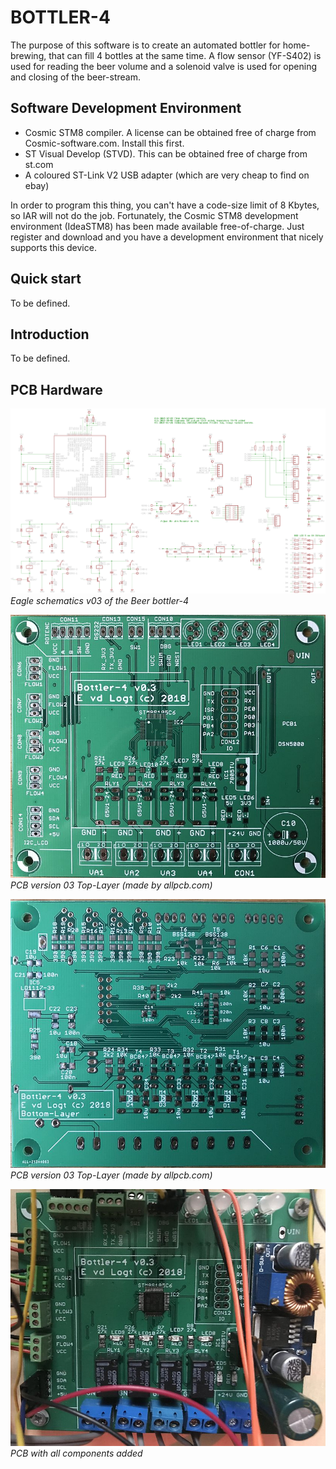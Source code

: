﻿BOTTLER-4
==========

The purpose of this software is to create an automated bottler for home-brewing, that can fill 4 bottles at the same time. A flow sensor (YF-S402) is used for reading the beer volume and a solenoid valve is used for opening and closing of the beer-stream.

Software Development Environment
-----------
- Cosmic STM8 compiler. A license can be obtained free of charge from Cosmic-software.com. Install this first.
- ST Visual Develop (STVD). This can be obtained free of charge from st.com
- A coloured ST-Link V2 USB adapter (which are very cheap to find on ebay)

In order to program this thing, you can't have a code-size limit of 8 Kbytes, so IAR will not do the job. Fortunately, the Cosmic STM8 development environment (IdeaSTM8) has been made available free-of-charge. Just register and download and you have 
a development environment that nicely supports this device.

Quick start
-----------
To be defined.

Introduction
--------------
To be defined.

PCB Hardware
----------

![schematics_v01](img/Schematics.png)<br>
*Eagle schematics v03 of the Beer bottler-4*

![pcb_v01](img/Top_Layer.jpg)<br>
*PCB version 03 Top-Layer (made by allpcb.com)*

![pcb_v01](img/Bottom_Layer.jpg)<br>
*PCB version 03 Top-Layer (made by allpcb.com)*

![pcb_v01](img/Front_PCB_full.jpg)<br>
*PCB with all components added*


